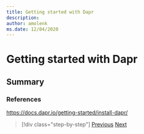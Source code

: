 ```yaml
---
title: Getting started with Dapr
description:
author: amolenk 
ms.date: 12/04/2020
---
```


# Getting started with Dapr



## Summary


### References

https://docs.dapr.io/getting-started/install-dapr/



>[!div class="step-by-step"]
>[Previous](index.md)
>[Next](index.md)
